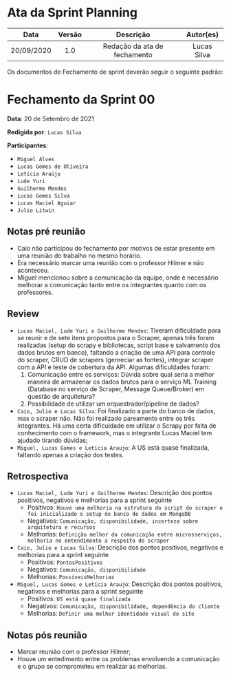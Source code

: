 # Ata da Sprint Planning

|    Data    | Versão |         Descrição         |           Autor(es)           |
| :--------: | :----: | :-----------------------: | :---------------------------: |
| 20/09/2020 |  1.0   | Redação da ata de fechamento | Lucas Silva |

Os documentos de Fechamento de sprint deverão seguir o seguinte padrão:

# Fechamento da Sprint 00

**Data**: 20 de Setembro de 2021

**Redigida por**: ```Lucas Silva```

**Participantes**: 
* ```Miguel Alves```
* ```Lucas Gomes de Oliveira```
* ```Letícia Araújo```
* ```Lude Yuri ```
* ```Guilherme Mendes```
* ```Lucas Gomes Silva```
* ```Lucas Maciel Aguiar```
* ```Julio Litwin```

## Notas pré reunião
- Caio não participou do fechamento por motivos de estar presente em uma reunião do trabalho no mesmo horário.
- Era necessário marcar uma reunião com o professor Hilmer e não aconteceu.
- Miguel mencionou sobre a comunicação da equipe, onde é necessário melhorar a comunicação tanto entre os integrantes quanto com os professores.

## Review

* ```Lucas Maciel, Lude Yuri e Guilherme Mendes```: Tiveram dificuldade para se reunir e de sete itens propostos para o Scraper, apenas três foram realizadas (setup do scrapy e bibliotecas, script base e salvamento dos dados brutos em banco), faltando a criação de uma API para controle do scraper, CRUD de scrapers (genreciar as fontes), integrar scraper com a API e teste de cobertura da API. Algumas dificuldades foram:
    1. Comunicação entre os serviços: Dúvida sobre qual seria a melhor maneira de armazenar os dados brutos para o serviço ML Training (Database no serviço de Scraper, Message Queue/Broker) em questão de arquitetura?
    2. Possibilidade de utilizar um orquestrador/pipeline de dados?
* ```Caio, Julio e Lucas Silva```: Foi finalizado a parte do banco de dados, mas o scraper não. Não foi realizado pareamento entre os três integrantes. Há uma certa dificuldade em utilizar o Scrapy por falta de conhecimento com o framework, mas o integrante Lucas Maciel tem ajudado tirando dúvidas; 
* ```Miguel, Lucas Gomes e Letícia Araujo```: A US está quase finalizada, faltando apenas a criação dos testes.

## Retrospectiva

* ```Lucas Maciel, Lude Yuri e Guilherme Mendes```: Descrição dos pontos positivos, negativos e melhorias para a sprint seguinte
    * Positivos: ```Houve uma melhoria na estrutura do script do scraper e foi inicializado o setup do banco de dados em MongoDB```
    * Negativos: ```Comunicação, disponibilidade, incerteza sobre arquitetura e recursos```
    * Melhorias: ```Definição melhor da comunicação entre microsserviços, melhoria no entendimento a respeito do scraper```
* ```Caio, Julio e Lucas Silva```: Descrição dos pontos positivos, negativos e melhorias para a sprint seguinte
    * Positivos: ```PontosPositivos```
    * Negativos: ```Comunicação, disponibilidade```
    * Melhorias: ```PossíveisMelhorias```
* ```Miguel, Lucas Gomes e Letícia Araujo```: Descrição dos pontos positivos, negativos e melhorias para a sprint seguinte
    * Positivos: ```US está quase finalizada```
    * Negativos: ```Comunicação, disponibilidade, dependência do cliente```
    * Melhorias: ```Definir uma melhor identidade visual do site```
## Notas pós reunião

- Marcar reunião com o professor Hilmer;
- Houve um entedimento entre os problemas envolvendo a comunicação e o grupo se comprometeu em realizar as melhorias.